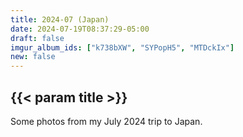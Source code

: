 ```yaml
---
title: 2024-07 (Japan)
date: 2024-07-19T08:37:29-05:00
draft: false
imgur_album_ids: ["k738bXW", "SYPopH5", "MTDckIx"]
new: false
---
```


## {{< param title >}}

Some photos from my July 2024 trip to Japan.
 